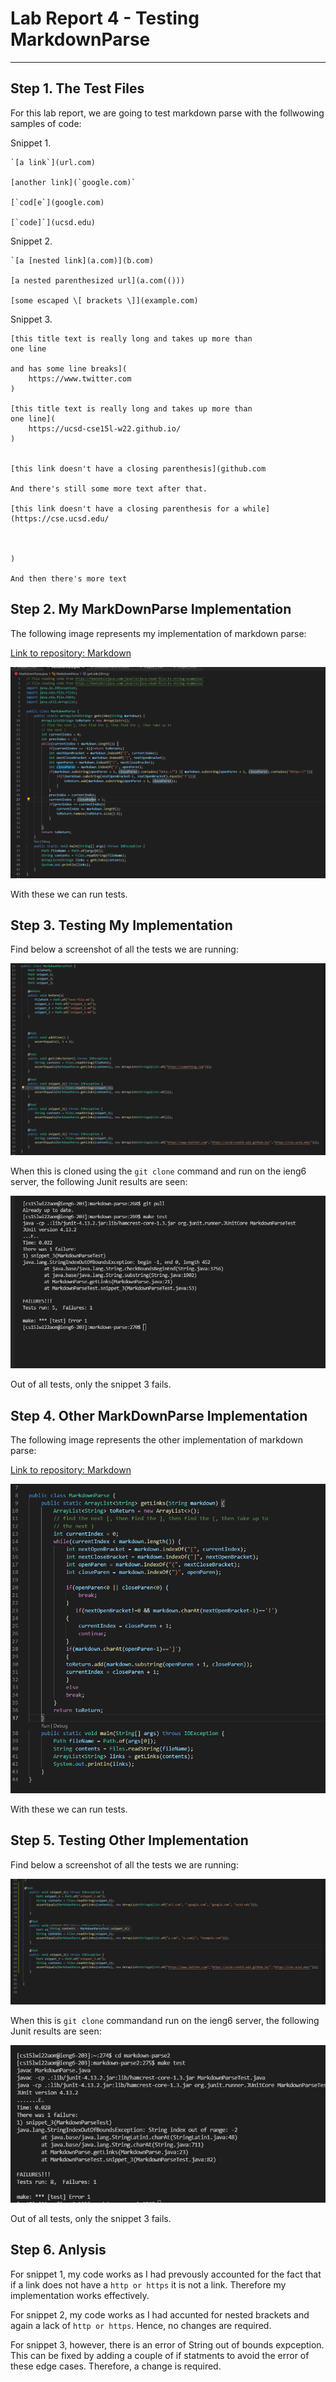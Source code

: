 # Lab Report 4 - Testing MarkdownParse
---

## Step 1. The Test Files

For this lab report, we are going to test markdown parse with the follwowing samples of code:

Snippet 1.
```
`[a link`](url.com)

[another link](`google.com)`

[`cod[e`](google.com)

[`code]`](ucsd.edu)

```

Snippet 2.
```
`[a [nested link](a.com)](b.com)

[a nested parenthesized url](a.com(()))

[some escaped \[ brackets \]](example.com)

```

Snippet 3.
```
[this title text is really long and takes up more than 
one line

and has some line breaks](
    https://www.twitter.com
)

[this title text is really long and takes up more than 
one line](
    https://ucsd-cse15l-w22.github.io/
)


[this link doesn't have a closing parenthesis](github.com

And there's still some more text after that.

[this link doesn't have a closing parenthesis for a while](https://cse.ucsd.edu/



)

And then there's more text

```

## Step 2. My MarkDownParse Implementation

The following image represents my implementation of markdown parse:

[Link to repository: Markdown](https://github.com/AdvaithRavishankar/markdown-parse)

![step1](../images/lab_report_4/step_1.png)

With these we can run tests.

## Step 3. Testing My Implementation

Find below a screenshot of all the tests we are running:

![step2](../images/lab_report_4/step_2.png)

When this is cloned using the ```git clone``` command and run on the ieng6 server, the following Junit results are seen:

![step3](../images/lab_report_4/step_3.png)

Out of all tests, only the snippet 3 fails.

## Step 4. Other MarkDownParse Implementation
 
The following image represents the other implementation of markdown parse:
 
[Link to repository: Markdown](https://github.com/mramada22/markdown-parse)

![step4](../images/lab_report_4/step_4.png)

With these we can run tests.

## Step 5. Testing Other Implementation

Find below a screenshot of all the tests we are running:

![step5](../images/lab_report_4/step_5.png)

When this is ```git clone``` commandand run on the ieng6 server, the following Junit results are seen:

![step6](../images/lab_report_4/step_6.png)

Out of all tests, only the snippet 3 fails.

## Step 6. Anlysis

For snippet 1, my code works as I had prevously accounted for the fact that if a link does not have a ```http or https``` it is not a link. Therefore my implementation works effectively.

For snippet 2, my code works as I had accunted for nested brackets and again a lack of ```http or https```. Hence, no changes are required.

For snippet 3, however, there is an error of String out of bounds expception. This can be fixed by adding a couple of if statments to avoid the error of these edge cases. Therefore, a change is required.



